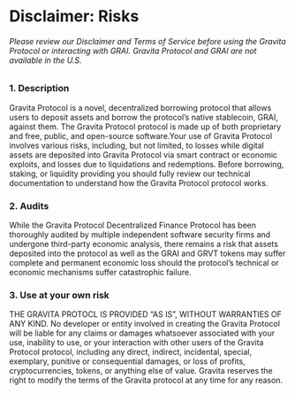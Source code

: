 # Disclaimer: Risks
###### Please review our Disclaimer and Terms of Service before using the Gravita Protocol or interacting with GRAI. Gravita Protocol and GRAI are not available in the U.S.

### 1. Description

Gravita Protocol is a novel, decentralized borrowing protocol that allows users to deposit assets and borrow the protocol’s native stablecoin, GRAI, against them. The Gravita Protocol protocol is made up of both proprietary and free, public, and open-source software.Your use of Gravita Protocol involves various risks, including, but not limited, to losses while digital assets are deposited into Gravita Protocol via smart contract or economic exploits, and losses due to liquidations and redemptions. Before borrowing, staking, or liquidity providing you should fully review our technical documentation to understand how the Gravita Protocol protocol works.

### 2. Audits

While the Gravita Protocol Decentralized Finance Protocol has been thoroughly audited by multiple independent software security firms and undergone third-party economic analysis, there remains a risk that assets deposited into the protocol as well as the GRAI and GRVT tokens may suffer complete and permanent economic loss should the protocol’s technical or economic mechanisms suffer catastrophic failure.

### 3. Use at your own risk 

THE GRAVITA PROTOCL IS PROVIDED “AS IS”, WITHOUT WARRANTIES OF ANY KIND. No developer or entity involved in creating the Gravita Protocol will be liable for any claims or damages whatsoever associated with your use, inability to use, or your interaction with other users of the Gravita Protocol protocol, including any direct, indirect, incidental, special, exemplary, punitive or consequential damages, or loss of profits, cryptocurrencies, tokens, or anything else of value. Gravita reserves the right to modify the terms of the Gravita protocol at any time for any reason.
